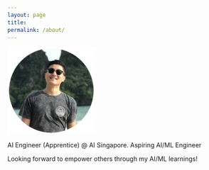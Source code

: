 ```yaml
---
layout: page
title:
permalink: /about/
---
```


![](images/beach_200.png)


AI Engineer (Apprentice) @ AI Singapore. Aspiring AI/ML Engineer 

Looking forward to empower others through my AI/ML learnings!
